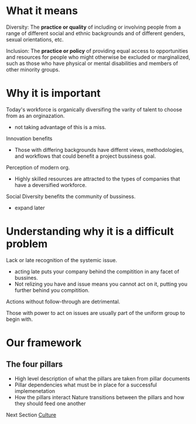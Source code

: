 # What it means
Diversity: The **practice or quality** of including or involving people from a range of different social and ethnic backgrounds and of different genders, sexual orientations, etc.

Inclusion: The **practice or policy** of providing equal access to opportunities and resources for people who might otherwise be excluded or marginalized, such as those who have physical or mental disabilities and members of other minority groups.

# Why it is important
Today's workforce is organically diversifing the varity of talent to choose from as an orginazation. 
- not taking advantage of this is a miss.

Innovation benefits
- Those with differing backgrounds have differnt views, methodologies, and workflows that could benefit a project bussiness goal. 

Perception of modern org.
 - Highly skilled resources are attracted to the types of companies that have a deversified workforce.

Social Diversity benefits the community of bussiness.
- expand later  



# Understanding why it is a difficult problem
Lack or late recognition of the systemic issue. 
- acting late puts your company behind the compitition in any facet of bussines.
- Not relizing you have and issue means you cannot act on it, putting you further behind you compitition. 

Actions without follow-through are detrimental.

Those with power to act on issues are usually part of the uniform group to begin with.




# Our framework

## The four pillars
- High level description of what the pillars are
    taken from pillar documents
- Pillar dependencies
    what must be in place for a successful implemenetation
- How the pillars interact
    Nature transitions between the pillars and how they should feed one another

Next Section
[Culture](https://killumslow.github.io/Open-Social-Diversity-Initiative/content/culture)
